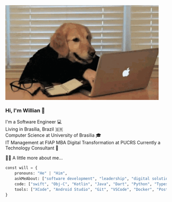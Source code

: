 <img align="center" height="auto" width="auto" src="coding.gif"/>

### Hi, I'm Willian 👋

I'm a Software Engineer 💻\
Living in Brasília, Brazil 🇧🇷\
Computer Science at University of Brasilia 🎓\
IT Management at FIAP
MBA Digital Transformation at PUCRS
Currently a Technology Consultant 🚀

👨‍💻 A little more about me...

```python
const will = {
    pronouns: "He" | "Him",
    askMeAbout: ["software development", "leadership", "digital solutions", "software architect"],
    code: ["swift", "Obj-C", "Kotlin", "Java", "Dart", "Python", "Typescript", "Rust"],
    tools: ["XCode", "Android Studio", "Git", "VSCode", "Docker", "Postman", "Intellij"]
}
```
